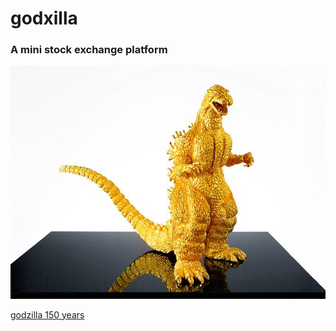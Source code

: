 godxilla
========

### A mini stock exchange platform

![goxilla icon](goldxilla.png)

[godzilla 150 years](http://www.japantoday.com/category/national/view/jeweler-selling-solid-gold-godzilla-for-y150-mil)

